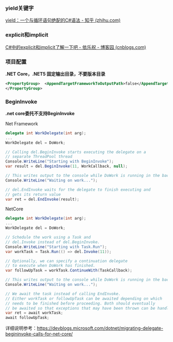 ### yield关键字

[yield：一个与循环语句绝配的C#语法 - 知乎 (zhihu.com)](https://zhuanlan.zhihu.com/p/654506407)

### explicit和implicit

[C#中的explicit和implicit了解一下吧 - 依乐祝 - 博客园 (cnblogs.com)](https://www.cnblogs.com/yilezhu/p/10898582.html)

### 项目配置

**.NET Core，.NET5 固定输出目录，不要版本目录**

```xml
<PropertyGroup>  <AppendTargetFrameworkToOutputPath>false</AppendTargetFrameworkToOutputPath>  <AppendRuntimeIdentifierToOutputPath>false</AppendRuntimeIdentifierToOutputPath>
</PropertyGroup>
```

### BeginInvoke

**.net core委托不支持BeginInvoke**

Net Framework

```C#
delegate int WorkDelegate(int arg);
...
WorkDelegate del = DoWork;

// Calling del.BeginInvoke starts executing the delegate on a
// separate ThreadPool thread
Console.WriteLine("Starting with BeginInvoke");
var result = del.BeginInvoke(11, WorkCallback, null);

// This writes output to the console while DoWork is running in the background
Console.WriteLine("Waiting on work...");

// del.EndInvoke waits for the delegate to finish executing and 
// gets its return value
var ret = del.EndInvoke(result);
```

NetCore

```C#
delegate int WorkDelegate(int arg);
...
WorkDelegate del = DoWork;

// Schedule the work using a Task and 
// del.Invoke instead of del.BeginInvoke.
Console.WriteLine("Starting with Task.Run");
var workTask = Task.Run(() => del.Invoke(11));

// Optionally, we can specify a continuation delegate 
// to execute when DoWork has finished.
var followUpTask = workTask.ContinueWith(TaskCallback);

// This writes output to the console while DoWork is running in the background.
Console.WriteLine("Waiting on work...");

// We await the task instead of calling EndInvoke.
// Either workTask or followUpTask can be awaited depending on which
// needs to be finished before proceeding. Both should eventually
// be awaited so that exceptions that may have been thrown can be handled.
var ret = await workTask;
await followUpTask;

```

详细说明参考：https://devblogs.microsoft.com/dotnet/migrating-delegate-begininvoke-calls-for-net-core/